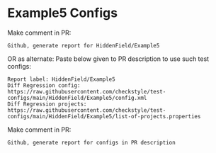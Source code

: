 # Example5 Configs
Make comment in PR:
```
Github, generate report for HiddenField/Example5
```
OR as alternate:
Paste below given to PR description to use such test configs:
```
Report label: HiddenField/Example5
Diff Regression config: https://raw.githubusercontent.com/checkstyle/test-configs/main/HiddenField/Example5/config.xml
Diff Regression projects: https://raw.githubusercontent.com/checkstyle/test-configs/main/HiddenField/Example5/list-of-projects.properties
```
Make comment in PR:
```
Github, generate report for configs in PR description
```
